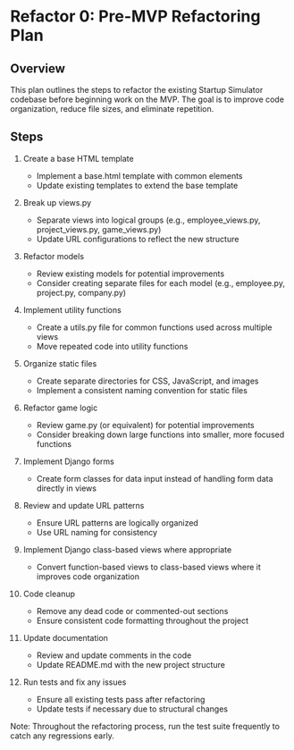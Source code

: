 # Refactor 0: Pre-MVP Refactoring Plan

## Overview
This plan outlines the steps to refactor the existing Startup Simulator codebase before beginning work on the MVP. The goal is to improve code organization, reduce file sizes, and eliminate repetition.

## Steps

1. Create a base HTML template
   - Implement a base.html template with common elements
   - Update existing templates to extend the base template

2. Break up views.py
   - Separate views into logical groups (e.g., employee_views.py, project_views.py, game_views.py)
   - Update URL configurations to reflect the new structure

3. Refactor models
   - Review existing models for potential improvements
   - Consider creating separate files for each model (e.g., employee.py, project.py, company.py)

4. Implement utility functions
   - Create a utils.py file for common functions used across multiple views
   - Move repeated code into utility functions

5. Organize static files
   - Create separate directories for CSS, JavaScript, and images
   - Implement a consistent naming convention for static files

6. Refactor game logic
   - Review game.py (or equivalent) for potential improvements
   - Consider breaking down large functions into smaller, more focused functions

7. Implement Django forms
   - Create form classes for data input instead of handling form data directly in views

8. Review and update URL patterns
   - Ensure URL patterns are logically organized
   - Use URL naming for consistency

9. Implement Django class-based views where appropriate
   - Convert function-based views to class-based views where it improves code organization

10. Code cleanup
    - Remove any dead code or commented-out sections
    - Ensure consistent code formatting throughout the project

11. Update documentation
    - Review and update comments in the code
    - Update README.md with the new project structure

12. Run tests and fix any issues
    - Ensure all existing tests pass after refactoring
    - Update tests if necessary due to structural changes

Note: Throughout the refactoring process, run the test suite frequently to catch any regressions early.